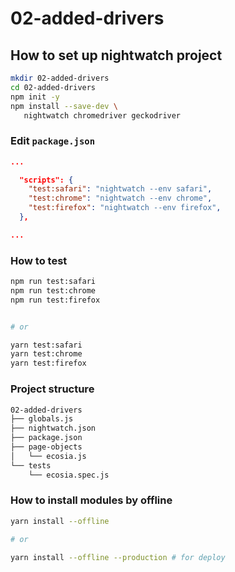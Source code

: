 # 02-added-drivers

## How to set up nightwatch project

```bash
mkdir 02-added-drivers
cd 02-added-drivers
npm init -y
npm install --save-dev \
   nightwatch chromedriver geckodriver
```

### Edit `package.json`

```json
...

  "scripts": {
    "test:safari": "nightwatch --env safari",
    "test:chrome": "nightwatch --env chrome",
    "test:firefox": "nightwatch --env firefox",
  },

...
```

### How to test

```bash
npm run test:safari
npm run test:chrome
npm run test:firefox


# or

yarn test:safari
yarn test:chrome
yarn test:firefox
```

### Project structure

```bash
02-added-drivers
├── globals.js
├── nightwatch.json
├── package.json
├── page-objects
│   └── ecosia.js
└── tests
    └── ecosia.spec.js
```

### How to install modules by offline

```bash
yarn install --offline

# or

yarn install --offline --production # for deploy
```
